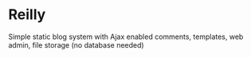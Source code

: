 # Reilly
Simple static blog system with Ajax enabled comments, templates, web admin, file storage (no database needed)
